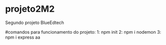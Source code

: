 # projeto2M2
Segundo projeto BlueEdtech

#comandos para funcionamento do projeto:
1: npm init 
2: npm i nodemon 
3: npm i express
aa
